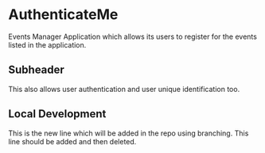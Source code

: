 # AuthenticateMe
Events Manager Application which allows its users to register for the events listed in the application. 
## Subheader
This also allows user authentication and user unique identification too.
## Local Development 
This is the new line which will be added in the repo using branching. This line should be added and then deleted.